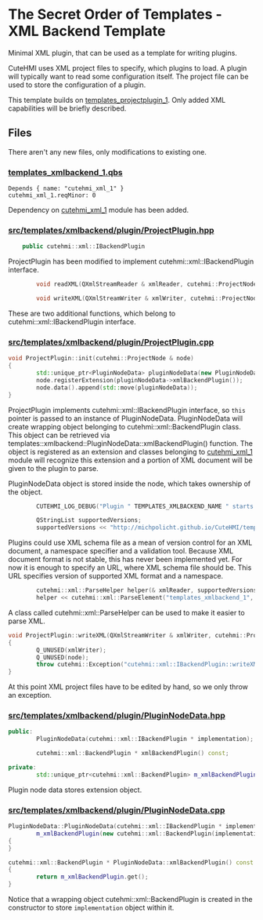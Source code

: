 # The Secret Order of Templates - XML Backend Template

Minimal XML plugin, that can be used as a template for writing plugins.

CuteHMI uses XML project files to specify, which plugins to load. A plugin will
typically want to read some configuration itself. The project file can be used
to store the configuration of a plugin.

This template builds on [templates_projectplugin_1](../templates_projectplugin_1/).
Only added XML capabilities will be briefly described.

## Files

There aren't any new files, only modifications to existing one.

### [templates_xmlbackend_1.qbs]

```qbs
Depends { name: "cutehmi_xml_1" }
cutehmi_xml_1.reqMinor: 0
```
Dependency on [cutehmi_xml_1](../cutehmi_xml_1/) module has been added.


### [src/templates/xmlbackend/plugin/ProjectPlugin.hpp]

```cpp
    public cutehmi::xml::IBackendPlugin
```
ProjectPlugin has been modified to implement cutehmi::xml::IBackendPlugin
interface.

```cpp
        void readXML(QXmlStreamReader & xmlReader, cutehmi::ProjectNode & node) override;

        void writeXML(QXmlStreamWriter & xmlWriter, cutehmi::ProjectNode & node) const noexcept(false) override;
```
These are two additional functions, which belong to cutehmi::xml::IBackendPlugin
interface.


### [src/templates/xmlbackend/plugin/ProjectPlugin.cpp]

```cpp
void ProjectPlugin::init(cutehmi::ProjectNode & node)
{
        std::unique_ptr<PluginNodeData> pluginNodeData(new PluginNodeData(this));
        node.registerExtension(pluginNodeData->xmlBackendPlugin());
        node.data().append(std::move(pluginNodeData));
}
```
ProjectPlugin implements cutehmi::xml::IBackendPlugin
interface, so `this` pointer is passed to an instance of PluginNodeData.
PluginNodeData will create wrapping object belonging to
cutehmi::xml::BackendPlugin class. This object can be retrieved via
templates::xmlbackend::PluginNodeData::xmlBackendPlugin()
function. The object is registered as an extension and classes belonging to
[cutehmi_xml_1](../cutehmi_xml_1/) module will recognize this extension and a
portion of XML document will be given to the plugin to parse.

PluginNodeData object is stored inside the node, which takes ownership of the
object.


```cpp
        CUTEHMI_LOG_DEBUG("Plugin " TEMPLATES_XMLBACKEND_NAME " starts parsing its own portion of document...");	// Edit! Replace 'TEMPLATES_XMLBACKEND_NAME' with 'VENDOR_MODULE_NAME'.

        QStringList supportedVersions;
        supportedVersions << "http://michpolicht.github.io/CuteHMI/templates_xmlbackend_1/xsd/1.0/";   // Edit! Replace 'templates_xmlbackend_1' with 'vendor_module'.
```
Plugins could use XML schema file as a mean of version control for an XML
document, a namespace specifier and a validation tool. Because XML document
format is not stable, this has never been implemented yet. For now it is enough
to specify an URL, where XML schema file should be. This URL
specifies version of supported XML format and a namespace.

```cpp
        cutehmi::xml::ParseHelper helper(& xmlReader, supportedVersions);
        helper << cutehmi::xml::ParseElement("templates_xmlbackend_1", 1, 1);    // Edit! Replace 'templates_xmlbackend_1' with 'vendor_module'.
```
A class called cutehmi::xml::ParseHelper can be used to make it easier to parse
XML.


```cpp
void ProjectPlugin::writeXML(QXmlStreamWriter & xmlWriter, cutehmi::ProjectNode & node) const noexcept(false)
{
        Q_UNUSED(xmlWriter);
        Q_UNUSED(node);
        throw cutehmi::Exception("cutehmi::xml::IBackendPlugin::writeXML() not implemented yet.");
}
```
At this point XML project files have to be edited by hand, so we only throw an
exception.



### [src/templates/xmlbackend/plugin/PluginNodeData.hpp]

```cpp
public:
        PluginNodeData(cutehmi::xml::IBackendPlugin * implementation);

        cutehmi::xml::BackendPlugin * xmlBackendPlugin() const;

private:
        std::unique_ptr<cutehmi::xml::BackendPlugin> m_xmlBackendPlugin;
```
Plugin node data stores extension object.

### [src/templates/xmlbackend/plugin/PluginNodeData.cpp]

```cpp
PluginNodeData::PluginNodeData(cutehmi::xml::IBackendPlugin * implementation):
        m_xmlBackendPlugin(new cutehmi::xml::BackendPlugin(implementation))
{
}

cutehmi::xml::BackendPlugin * PluginNodeData::xmlBackendPlugin() const
{
        return m_xmlBackendPlugin.get();
}
```
Notice that a wrapping object cutehmi::xml::BackendPlugin is created in the
constructor to store `implementation` object within it.

[templates_xmlbackend_1.qbs]: ../../modules/templates_xmlbackend_1/templates_xmlbackend_1.qbs
[src/templates/xmlbackend/plugin/ProjectPlugin.hpp]: ../../modules/templates_xmlbackend_1/src/templates/xmlbackend/plugin/ProjectPlugin.hpp
[src/templates/xmlbackend/plugin/ProjectPlugin.cpp]: ../../modules/templates_xmlbackend_1/src/templates/xmlbackend/plugin/ProjectPlugin.cpp
[src/templates/xmlbackend/plugin/PluginNodeData.hpp]: ../../modules/templates_xmlbackend_1/src/templates/xmlbackend/plugin/PluginNodeData.hpp
[src/templates/xmlbackend/plugin/PluginNodeData.cpp]: ../../modules/templates_xmlbackend_1/src/templates/xmlbackend/plugin/PluginNodeData.cpp
